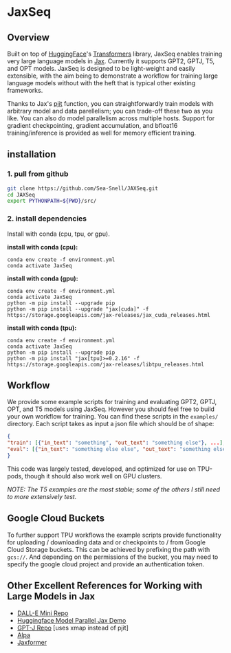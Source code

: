 # JaxSeq

## Overview

Built on top of [HuggingFace](https://huggingface.co)'s [Transformers](https://github.com/huggingface/transformers) library, JaxSeq enables training very large language models in [Jax](https://jax.readthedocs.io/en/latest/). Currently it supports GPT2, GPTJ, T5, and OPT models. JaxSeq is designed to be light-weight and easily extensible, with the aim being to demonstrate a workflow for training large language models without with the heft that is typical other existing frameworks.

Thanks to Jax's [pjit](https://jax.readthedocs.io/en/latest/jax.experimental.pjit.html) function, you can straightforwardly train models with arbitrary model and data parellelism; you can trade-off these two as you like. You can also do model parallelism across multiple hosts. Support for gradient checkpointing, gradient accumulation, and bfloat16 training/inference is provided as well for memory efficient training.

## installation

### **1. pull from github**

``` bash
git clone https://github.com/Sea-Snell/JAXSeq.git
cd JAXSeq
export PYTHONPATH=${PWD}/src/
```

### **2. install dependencies**

Install with conda (cpu, tpu, or gpu).

**install with conda (cpu):**
``` shell
conda env create -f environment.yml
conda activate JaxSeq
```

**install with conda (gpu):**
``` shell
conda env create -f environment.yml
conda activate JaxSeq
python -m pip install --upgrade pip
python -m pip install --upgrade "jax[cuda]" -f https://storage.googleapis.com/jax-releases/jax_cuda_releases.html
```

**install with conda (tpu):**
``` shell
conda env create -f environment.yml
conda activate JaxSeq
python -m pip install --upgrade pip
python -m pip install "jax[tpu]>=0.2.16" -f https://storage.googleapis.com/jax-releases/libtpu_releases.html
```

## Workflow

We provide some example scripts for training and evaluating GPT2, GPTJ, OPT, and T5 models using JaxSeq. However you should feel free to build your own workflow for training. You can find these scripts in the `examples/` directory. Each script takes as input a json file which should be of shape:
``` json
{
"train": [{"in_text": "something", "out_text": "something else"}, ...], 
"eval": [{"in_text": "something else else", "out_text": "something else else else"}, ...], 
}
```

This code was largely tested, developed, and optimized for use on TPU-pods, though it should also work well on GPU clusters.

*NOTE: The T5 examples are the most stable; some of the others I still need to more extensively test.*

## Google Cloud Buckets

To further support TPU workflows the example scripts provide functionality for uploading / downloading data and or checkpoints to / from Google Cloud Storage buckets. This can be achieved by prefixing the path with `gcs://`. And depending on the permissions of the bucket, you may need to specify the google cloud project and provide an authentication token.


## Other Excellent References for Working with Large Models in Jax

* [DALL-E Mini Repo](https://t.co/BlM8e66utJ)
* [Huggingface Model Parallel Jax Demo](https://t.co/eGscnvtNDR)
* [GPT-J Repo](https://github.com/kingoflolz/mesh-transformer-jax) [uses xmap instead of pjit]
* [Alpa](https://github.com/alpa-projects/alpa)
* [Jaxformer](https://github.com/salesforce/jaxformer)
